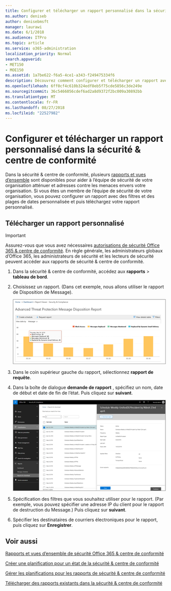 ```yaml
---
title: Configurer et télécharger un rapport personnalisé dans la sécurité &amp; centre de conformité
ms.author: deniseb
author: denisebmsft
manager: laurawi
ms.date: 6/1/2018
ms.audience: ITPro
ms.topic: article
ms.service: o365-administration
localization_priority: Normal
search.appverid:
- MET150
- MOE150
ms.assetid: 1a7be622-f6a5-4ce1-a343-f249475334f6
description: Découvrez comment configurer et télécharger un rapport avec une plage de dates personnalisée et des filtres de sécurité &amp; centre de conformité.
ms.openlocfilehash: 6ff0cf4c610b324edf8eb5f75cde5856c3de249e
ms.sourcegitcommit: 36c5466056cdef6ad2a8d9372f2bc009a30892bb
ms.translationtype: MT
ms.contentlocale: fr-FR
ms.lasthandoff: 08/27/2018
ms.locfileid: "22527982"
---
```

# <a name="set-up-and-download-a-custom-report-in-the-security-amp-compliance-center"></a>Configurer et télécharger un rapport personnalisé dans la sécurité &amp; centre de conformité

Dans la sécurité &amp; centre de conformité, plusieurs [rapports et vues d’ensemble](reports-and-insights-in-security-and-compliance.md) sont disponibles pour aider à l’équipe de sécurité de votre organisation atténuer et adresses contre les menaces envers votre organisation. Si vous êtes un membre de l’équipe de sécurité de votre organisation, vous pouvez configurer un rapport avec des filtres et des plages de dates personnalisée et puis téléchargez votre rapport personnalisé. 
  
## <a name="download-a-custom-report"></a>Télécharger un rapport personnalisé

> [!IMPORTANT]
> Assurez-vous que vous avez nécessaires [autorisations de sécurité Office 365 &amp; centre de conformité](permissions-in-the-security-and-compliance-center.md). En règle générale, les administrateurs globaux d’Office 365, les administrateurs de sécurité et les lecteurs de sécurité peuvent accéder aux rapports de sécurité &amp; centre de conformité. 
  
1. Dans la sécurité &amp; centre de conformité, accédez aux **rapports** \> **tableau de bord**.
    
2. Choisissez un rapport. (Dans cet exemple, nous allons utiliser le rapport de Disposition de Message).
    
    ![Cliquez sur Demander un rapport pour télécharger un rapport](media/b566925d-b9d9-453d-9bdd-f2637c7ba140.png)
  
3. Dans le coin supérieur gauche du rapport, sélectionnez **rapport de requête**.
    
4. Dans la boîte de dialogue **demande de rapport** , spécifiez un nom, date de début et date de fin de l’état. Puis cliquez sur **suivant**.
    
    ![Dans la sécurité &amp; centre de conformité, cliquez sur rapports \> pour le téléchargement des rapports](media/65e625f5-c98c-49fc-9c1f-8c80ec8308fd.png)
  
5. Spécification des filtres que vous souhaitez utiliser pour le rapport. (Par exemple, vous pouvez spécifier une adresse IP du client pour le rapport de destruction du Message.) Puis cliquez sur **suivant**.
    
6. Spécifier les destinataires de courriers électroniques pour le rapport, puis cliquez sur **Enregistrer**.
    
## <a name="related-topics"></a>Voir aussi

[Rapports et vues d’ensemble de sécurité Office 365 &amp; centre de conformité](reports-and-insights-in-security-and-compliance.md)
  
[Créer une planification pour un état de la sécurité &amp; centre de conformité](create-a-schedule-for-a-report.md)
  
[Gérer les planifications pour les rapports de sécurité &amp; centre de conformité](manage-schedules-for-multiple-reports.md)
  
[Télécharger des rapports existants dans la sécurité &amp; centre de conformité](download-existing-reports.md)
  

